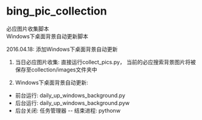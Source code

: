 # bing_pic_collection
必应图片收集脚本  
Windows下桌面背景自动更新脚本

2016.04.18: 添加Windows下桌面背景自动更新

1. 当日必应图片收集: 直接运行collect_pics.py，
当前的必应搜索背景图片将被保存至collection/images文件夹中

2. Windows下桌面背景自动更新:
- 前台运行: daily_up_windows_background.py
- 后台运行: daily_up_windows_background.pyw
- 后台关闭: 任务管理器 -- 结束进程: pythonw
